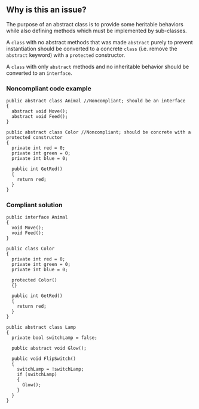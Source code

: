 ## Why is this an issue?
 
The purpose of an abstract class is to provide some heritable behaviors while also defining methods which must be implemented by sub-classes.
 
A `class` with no abstract methods that was made `abstract` purely to prevent instantiation should be converted to a concrete `class` (i.e. remove the `abstract` keyword) with a `protected` constructor.
 
A `class` with only `abstract` methods and no inheritable behavior should be converted to an `interface`.
 
### Noncompliant code example

    public abstract class Animal //Noncompliant; should be an interface
    {
      abstract void Move();
      abstract void Feed();
    }
    
    public abstract class Color //Noncompliant; should be concrete with a protected constructor
    {
      private int red = 0;
      private int green = 0;
      private int blue = 0;
    
      public int GetRed()
      {
        return red;
      }
    }

### Compliant solution

    public interface Animal
    {
      void Move();
      void Feed();
    }
    
    public class Color
    {
      private int red = 0;
      private int green = 0;
      private int blue = 0;
    
      protected Color()
      {}
    
      public int GetRed()
      {
        return red;
      }
    }
    
    public abstract class Lamp
    {
      private bool switchLamp = false;
    
      public abstract void Glow();
    
      public void FlipSwitch()
      {
        switchLamp = !switchLamp;
        if (switchLamp)
        {
          Glow();
        }
      }
    }